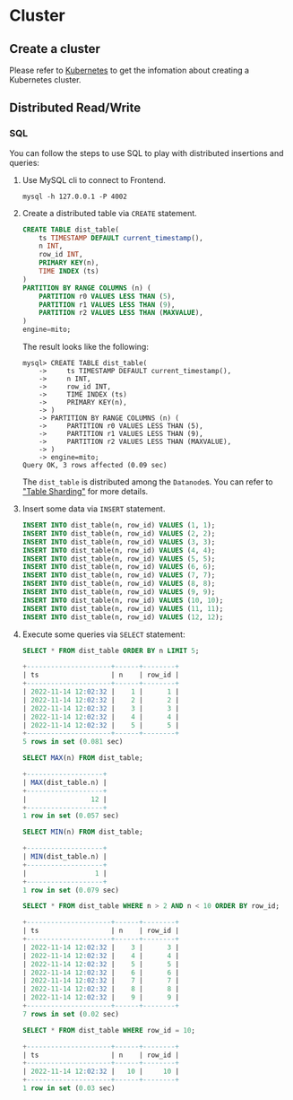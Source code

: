 # Cluster

## Create a cluster

Please refer to [Kubernetes](./operations/kubernetes.md) to get the infomation about creating a Kubernetes cluster.

## Distributed Read/Write

### SQL

You can follow the steps to use SQL to play with distributed insertions and queries:

1. Use MySQL cli to connect to Frontend.

   ```shell
   mysql -h 127.0.0.1 -P 4002
   ```

2. Create a distributed table via `CREATE` statement.

   ```SQL
   CREATE TABLE dist_table(
       ts TIMESTAMP DEFAULT current_timestamp(),
       n INT,
       row_id INT,
       PRIMARY KEY(n),
       TIME INDEX (ts)
   )
   PARTITION BY RANGE COLUMNS (n) (
       PARTITION r0 VALUES LESS THAN (5),
       PARTITION r1 VALUES LESS THAN (9),
       PARTITION r2 VALUES LESS THAN (MAXVALUE),
   )
   engine=mito;
   ```

   The result looks like the following:

   ```shell
   mysql> CREATE TABLE dist_table(
       ->     ts TIMESTAMP DEFAULT current_timestamp(),
       ->     n INT,
       ->     row_id INT,
       ->     TIME INDEX (ts)
       ->     PRIMARY KEY(n),
       -> )
       -> PARTITION BY RANGE COLUMNS (n) (
       ->     PARTITION r0 VALUES LESS THAN (5),
       ->     PARTITION r1 VALUES LESS THAN (9),
       ->     PARTITION r2 VALUES LESS THAN (MAXVALUE),
       -> )
       -> engine=mito;
   Query OK, 3 rows affected (0.09 sec)
   ```

   The `dist_table` is distributed among the `Datanode`s. You can refer to ["Table Sharding"](/contributor-guide/frontend/table-sharding) for more details.

3. Insert some data via `INSERT` statement.

   ```SQL
   INSERT INTO dist_table(n, row_id) VALUES (1, 1);
   INSERT INTO dist_table(n, row_id) VALUES (2, 2);
   INSERT INTO dist_table(n, row_id) VALUES (3, 3);
   INSERT INTO dist_table(n, row_id) VALUES (4, 4);
   INSERT INTO dist_table(n, row_id) VALUES (5, 5);
   INSERT INTO dist_table(n, row_id) VALUES (6, 6);
   INSERT INTO dist_table(n, row_id) VALUES (7, 7);
   INSERT INTO dist_table(n, row_id) VALUES (8, 8);
   INSERT INTO dist_table(n, row_id) VALUES (9, 9);
   INSERT INTO dist_table(n, row_id) VALUES (10, 10);
   INSERT INTO dist_table(n, row_id) VALUES (11, 11);
   INSERT INTO dist_table(n, row_id) VALUES (12, 12);
   ```

4. Execute some queries via `SELECT` statement:

   ```sql
   SELECT * FROM dist_table ORDER BY n LIMIT 5;
   ```

   ```sql
   +---------------------+------+--------+
   | ts                  | n    | row_id |
   +---------------------+------+--------+
   | 2022-11-14 12:02:32 |    1 |      1 |
   | 2022-11-14 12:02:32 |    2 |      2 |
   | 2022-11-14 12:02:32 |    3 |      3 |
   | 2022-11-14 12:02:32 |    4 |      4 |
   | 2022-11-14 12:02:32 |    5 |      5 |
   +---------------------+------+--------+
   5 rows in set (0.081 sec)
   ```

   ```sql
   SELECT MAX(n) FROM dist_table;
   ```

   ```sql
   +-------------------+
   | MAX(dist_table.n) |
   +-------------------+
   |                12 |
   +-------------------+
   1 row in set (0.057 sec)
   ```

   ```sql
   SELECT MIN(n) FROM dist_table;
   ```

   ```sql
   +-------------------+
   | MIN(dist_table.n) |
   +-------------------+
   |                 1 |
   +-------------------+
   1 row in set (0.079 sec)
   ```

   ```sql
   SELECT * FROM dist_table WHERE n > 2 AND n < 10 ORDER BY row_id;
   ```

   ```sql
   +---------------------+------+--------+
   | ts                  | n    | row_id |
   +---------------------+------+--------+
   | 2022-11-14 12:02:32 |    3 |      3 |
   | 2022-11-14 12:02:32 |    4 |      4 |
   | 2022-11-14 12:02:32 |    5 |      5 |
   | 2022-11-14 12:02:32 |    6 |      6 |
   | 2022-11-14 12:02:32 |    7 |      7 |
   | 2022-11-14 12:02:32 |    8 |      8 |
   | 2022-11-14 12:02:32 |    9 |      9 |
   +---------------------+------+--------+
   7 rows in set (0.02 sec)
   ```

   ```sql
   SELECT * FROM dist_table WHERE row_id = 10;
   ```

   ```sql
   +---------------------+------+--------+
   | ts                  | n    | row_id |
   +---------------------+------+--------+
   | 2022-11-14 12:02:32 |   10 |     10 |
   +---------------------+------+--------+
   1 row in set (0.03 sec)
   ```
